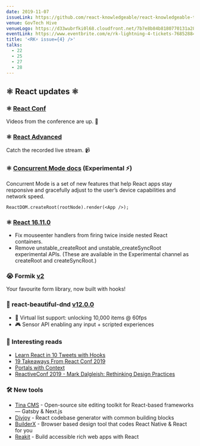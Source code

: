 ```yaml
---
date: 2019-11-07
issueLink: https://github.com/react-knowledgeable/react-knowledgeable-talks/issues/20
venue: GovTech Hive
venueLogo: https://d33wubrfki0l68.cloudfront.net/7b7e8b84b8180770131a2838266cc18409b22293/545c3/images/logo_govtech_hort.gif
eventLink: https://www.eventbrite.com/e/rk-lightning-4-tickets-76852884045
title: '<RK⚡️ issue={4} />'
talks:
  - 22
  - 25
  - 27
  - 28
---
```


## ⚛️ React updates ⚛️

### ️⚛️ [React Conf](https://www.youtube.com/playlist?list=PLPxbbTqCLbGHPxZpw4xj_Wwg8-fdNxJRh)

Videos from the conference are up. 🙌

### ️⚛️ [React Advanced](https://www.youtube.com/watch?v=q6TD3PvmQts)

Catch the recorded live stream. 📹

### ⚛️ [Concurrent Mode docs](https://reactjs.org/docs/concurrent-mode-intro.html) (Experimental ⚡️)

Concurrent Mode is a set of new features that help React apps stay responsive and gracefully adjust to the user’s device capabilities and network speed.

```
ReactDOM.createRoot(rootNode).render(<App />);
```

### ⚛️ [React 16.11.0](https://github.com/facebook/react/blob/master/CHANGELOG.md#16110-october-22-2019)

- Fix mouseenter handlers from firing twice inside nested React containers.
- Remove unstable_createRoot and unstable_createSyncRoot experimental APIs. (These are available in the Experimental channel as createRoot and createSyncRoot.)

### 😭 Formik [v2](https://github.com/jaredpalmer/formik/releases/tag/v2.0.1)

Your favourite form library, now built with hooks!

### 💐 react-beautiful-dnd [v12.0.0](https://github.com/atlassian/react-beautiful-dnd/releases/tag/v12.0.0)

- 👾 Virtual list support: unlocking 10,000 items @ 60fps
- 🎮 Sensor API enabling any input + scripted experiences

### 📕 Interesting reads
- [Learn React in 10 Tweets with Hooks](https://dev.to/chrisachard/learn-react-in-10-tweets-with-hooks-59bc)
- [19 Takeaways From React Conf 2019](https://blog.anthonymorris.dev/19-takeaways-from-react-conf-2019)
- [Portals with Context](https://reacttraining.com/blog/portals-with-context/)
- [ReactiveConf 2019 - Mark Dalgleish: Rethinking Design Practices](https://www.youtube.com/watch?v=jnV1u67_yVg)

### 🛠 New tools
- [Tina CMS](https://tinacms.org/) - Open-source site editing toolkit for React-based frameworks — Gatsby & Next.js
- [Divjoy](https://divjoy.com/) - React codebase generator with common building blocks
- [BuilderX](https://builderx.io/) - Browser based design tool that codes React
  Native & React for you
- [Reakit](https://reakit.io/) - Build accessible rich web apps with React
